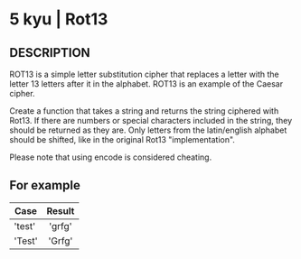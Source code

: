 # 5 kyu | Rot13

## DESCRIPTION

ROT13 is a simple letter substitution cipher that replaces a letter with the letter 13 letters after it in the alphabet. ROT13 is an example of the Caesar cipher.

Create a function that takes a string and returns the string ciphered with Rot13. If there are numbers or special characters included in the string, they should be returned as they are. Only letters from the latin/english alphabet should be shifted, like in the original Rot13 "implementation".

Please note that using encode is considered cheating.

## For example

| Case        | Result           |
| ------------- |:-------------:|
'test' | 'grfg'
'Test' | 'Grfg'

